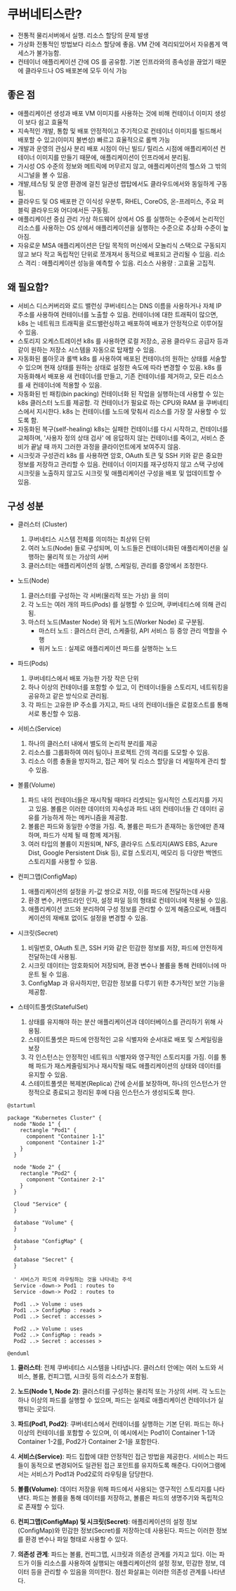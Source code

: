 # 쿠버네티스란?

* 전통적
	물리서버에서 실행. 리소스 할당의 문제 발생
* 가상화
	전통적인 방법보다 리소스 할당에 좋음. VM 간에 격리되있어서 자유롭게 액세스가 불가능함.
* 컨테이너
	애플리케이션 간에 OS 를 공유함. 기본 인프라와의 종속성을 끊었기 때문에 클라우드나 OS 배포본에 모두 이식 가능


## 좋은 점

* 애플리케이션 생성과 배포
	VM 이미지를 사용하는 것에 비해 컨테이너 이미지 생성이 보다 쉽고 효율적
* 지속적인 개발, 통합 및 배포
	안정적이고 주기적으로 컨테이너 이미지를 빌드해서 배포할 수 있고(이미지 불변성) 빠르고 효율적으로 롤백 가능
* 개발과 운영의 관심사 분리
	배포 시점이 아닌 빌드/ 릴리스 시점에 애플리케이션 컨테이너 이미지를 만들기 때문에, 애플리케이션이 인프라에서 분리됨.
* 가시성
	OS 수준의 정보와 메트릭에 머무르지 않고, 애플리케이션의 헬스와 그 밖의 시그널을 볼 수 있음.
* 개발,테스팅 및 운영 환경에 걸친 일관성
	랩탑에서도 클라우드에서와 동일하게 구동됨.
* 클라우드 및 OS 배포판 간 이식성
	우분투, RHEL, CoreOS, 온-프레미스, 주요 퍼블릭 클라우드와 어디에서든 구동됨.
* 애플리케이션 중심 관리
	가상 하드웨어 상에서 OS 를 실행하는 수준에서 논리적인 리소스를 사용하는 OS 상에서 애플리케이션을 실행하는 수준으로 추상화 수준이 높아짐.
* 자유로운 MSA
	애플리케이션은 단일 목적의 머신에서 모놀리식 스택으로 구동되지 않고 보다 작고 독립적인 단위로 쪼개져서 동적으로 배포되고 관리될 수 있음.
		리소스 격리 : 애플리케이션 성능을 예측할 수 있음.
		리소스 사용량 : 고효율 고집적.




## 왜 필요함?
* 서비스 디스커버리와 로드 밸런싱
	  쿠버네티스는 DNS 이름을 사용하거나 자체 IP 주소를 사용하여 컨테이너를 노출할 수 있음. 컨테이너에 대한 트래픽이 많으면, k8s 는 네트워크 트래픽을 로드밸런싱하고 배포하여 배포가 안정적으로 이루어질 수 있음.
* 스토리지 오케스트레이션
	k8s 를 사용하면 로컬 저장소, 공용 클라우드 공급자 등과 같이 원하는 저장소 시스템을 자동으로 탑재할 수 있음.
* 자동화된 롤아웃과 롤백
	  k8s 를 사용하여 배포된 컨테이너의 원하는 상태를 서술할 수 있으며 현재 상태를 원하는 상태로 설정한 속도에 따라 변경할 수 있음. k8s 를 자동화해서 배포용 새 컨테이너를 만들고, 기존 컨테이너를 제거하고, 모든 리소스를 새 컨테이너에 적용할 수 있음.
* 자동화된 빈 패킹(bin packing)
	  컨테이너화 된 작업을 실행하는데 사용할 수 있는 k8s 클러스터 노드를 제공함. 각 컨테이너가 필요로 하는 CPU와 RAM 을 쿠버네티스에서 지시한다. k8s 는 컨테이너를 노드에 맞춰서 리소스를 가장 잘 사용할 수 있도록 함.
* 자동화된 복구(self-healing)
	k8s는 실패한 컨테이너를 다시 시작하고, 컨테이너를 교체하며, '사용자 정의 상태 검사' 에 응답하지 않는 컨테이너를 죽이고, 서비스 준비가 끝날 때 까지 그러한 과정을 클라이언트에게 보여주지 않음.  
* 시크릿과 구성관리
	k8s 를 사용하면 암호, OAuth 토큰 및 SSH 키와 같은 중요한 정보를 저장하고 관리할 수 있음. 컨테이너 이미지를 재구성하지 않고 스택 구성에 시크릿을 노출하지 않고도 시크릿 및 애플리케이션 구성을 배포 및 업데이트할 수 있음.




## 구성 성분

* 클러스터 (Cluster)
	1. 쿠버네티스 시스템 전체를 의미하는 최상위 단위
	2. 여러 노드(Node) 들로 구성되며, 이 노드들은 컨테이너화된 애플리케이션을 실행하는 물리적 또는 가상의 서버
	3. 클러스터는 애플리케이션의 실행, 스케일링, 관리를 중앙에서 조정한다.

* 노드(Node)
	1. 클러스터를 구성하는 각 서버(물리적 또는 가상) 을 의미
	2. 각 노드는 여러 개의 파드(Pods) 를 실행할 수 있으며, 쿠버네티스에 의해 관리됨.
	3. 마스터 노드(Master Node) 와 워커 노드(Worker Node) 로 구분됨.
		* 마스터 노드 : 클러스터 관리, 스케줄링, API 서비스 등 중앙 관리 역할을 수행
		* 워커 노드 : 실제로 애플리케이션 파드를 실행하는 노드

* 파드(Pods)
	1. 쿠버네티스에서 배포 가능한 가장 작은 단위
	2. 하나 이상의 컨테이너를 포함할 수 있고, 이 컨테이너들을 스토리지, 네트워킹을 공유하고 같은 방식으로 관리됨.
	3. 각 파드는 고유한 IP 주소를 가지고, 파드 내의 컨테이너들은 로컬호스트를 통해 서로 통신할 수 있음.

* 서비스(Service)
	1. 하나의 클러스터 내에서 별도의 논리적 분리를 제공
	2. 리소스를 그룹화하여 여러 팀이나 프로젝트 간의 격리를 도모할 수 있음.
	3. 리소스 이름 충돌을 방지하고, 접근 제어 및 리소스 할당을 더 세밀하게 관리 할 수 있음.

* 볼륨(Volume)
	1. 파드 내의 컨테이너들은 재시작될 때마다 리셋되는 일시적인 스토리지를 가지고 있음. 볼륨은 이러한 데이터의 지속성과 파드 내의 컨테이너들 간 데이터 공유를 가능하게 하는 메커니즘을 제공함.
	2. 볼륨은 파드와 동일한 수명을 가짐. 즉, 볼륨은 파드가 존재하는 동안에만 존재하며, 파드가 삭제 될 때 함께 제거됨.
	3. 여러 타입의 볼륨이 지원되며, NFS, 클라우드 스토리지(AWS EBS, Azure Dist, Google Persistent Disk 등), 로컬 스토리지, 메모리 등 다양한 백엔드 스토리지를 사용할 수 있음.

* 컨피그맵(ConfigMap)
	1. 애플리케이션의 설정을 키-값 쌍으로 저장, 이를 파드에 전달하는데 사용
	2. 환경 변수, 커맨드라인 인자, 설정 파일 등의 형태로 컨테이너에 적용될 수 있음.
	3. 애플리케이션 코드와 분리하여 구성 정보를 관리할 수 있게 해줌으로써, 애플리케이션의 재배포 없이도 설정을 변경할 수 있음.

* 시크릿(Secret)
	1. 비밀번호, OAuth 토큰, SSH 키와 같은 민감한 정보를 저장, 파드에 안전하게 전달하는데 사용됨.
	2. 시크릿 데이터는 암호화되어 저장되며, 환경 변수나 볼륨을 통해 컨테이너에 마운트 될 수 있음.
	3. ConfigMap 과 유사하지만, 민감한 정보를 다루기 위한 추가적인 보안 기능을 제공함.

* 스테이트풀셋(StatefulSet)
	1. 상태를 유지해야 하는 분산 애플리케이션과 데이터베이스를 관리하기 위해 사용됨. 
	2. 스테이트풀셋은 파드에 안정적인 고유 식별자와 순서대로 배포 및 스케일링을 보장
	3. 각 인스턴스는 안정적인 네트워크 식별자와 영구적인 스토리지를 가짐. 이를 통해 파드가 재스케줄링되거나 재시작될 때도 애플리케이션의 상태와 데이터를 유지할 수 있음.
	4. 스테이트풀셋은 복제본(Replica) 간에 순서를 보장하며, 하나의 인스턴스가 안정적으로 종료되고 정리된 후에 다음 인스턴스가 생성되도록 한다.


```plantuml
@startuml

package "Kubernetes Cluster" {
  node "Node 1" {
    rectangle "Pod1" {
      component "Container 1-1"
      component "Container 1-2"
    }
  }

  node "Node 2" {
    rectangle "Pod2" {
      component "Container 2-1"
    }
  }

  Cloud "Service" {
  }

  database "Volume" {
  }

  database "ConfigMap" {
  }

  database "Secret" {
  }

  ' 서비스가 파드에 라우팅하는 것을 나타내는 주석
  Service -down-> Pod1 : routes to
  Service -down-> Pod2 : routes to
  
  Pod1 ..> Volume : uses
  Pod1 ..> ConfigMap : reads >
  Pod1 ..> Secret : accesses >
  
  Pod2 ..> Volume : uses
  Pod2 ..> ConfigMap : reads >
  Pod2 ..> Secret : accesses >

@enduml

```

1. **클러스터**: 전체 쿠버네티스 시스템을 나타냅니다. 클러스터 안에는 여러 노드와 서비스, 볼륨, 컨피그맵, 시크릿 등의 리소스가 포함됨.
    
2. **노드(Node 1, Node 2)**: 클러스터를 구성하는 물리적 또는 가상의 서버. 각 노드는 하나 이상의 파드를 실행할 수 있으며, 파드는 실제로 애플리케이션 컨테이너가 실행되는 곳있다.
    
3. **파드(Pod1, Pod2)**: 쿠버네티스에서 컨테이너를 실행하는 기본 단위. 파드는 하나 이상의 컨테이너를 포함할 수 있으며, 이 예시에서는 Pod1이 Container 1-1과 Container 1-2를, Pod2가 Container 2-1을 포함한다.
    
4. **서비스(Service)**: 파드 집합에 대한 안정적인 접근 방법을 제공한다. 서비스는 파드들이 동적으로 변경되어도 일관된 접근 포인트를 유지하도록 해준다. 다이어그램에서는 서비스가 Pod1과 Pod2로의 라우팅을 담당한다.
    
5. **볼륨(Volume)**: 데이터 저장을 위해 파드에서 사용되는 영구적인 스토리지를 나타낸다. 파드는 볼륨을 통해 데이터를 저장하고, 볼륨은 파드의 생명주기와 독립적으로 존재할 수 있다.
    
6. **컨피그맵(ConfigMap) 및 시크릿(Secret)**: 애플리케이션의 설정 정보(ConfigMap)와 민감한 정보(Secret)를 저장하는데 사용된다. 파드는 이러한 정보를 환경 변수나 파일 형태로 사용할 수 있다.
    
7. **의존성 관계**: 파드는 볼륨, 컨피그맵, 시크릿과 의존성 관계를 가지고 있다. 이는 파드가 이들 리소스를 사용하여 실행되는 애플리케이션의 설정 정보, 민감한 정보, 데이터 등을 관리할 수 있음을 의미한다. 점선 화살표는 이러한 의존성 관계를 나타낸다.
